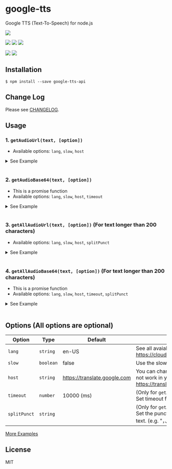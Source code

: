 # google-tts

Google TTS (Text-To-Speech) for node.js

[![][npm-img]][npm-url]

[![][dependency-img]][dependency-url]
[![][dependency-dev-img]][dependency-dev-url]
[![][install-size-img]][install-size-result]

[![][travis-img]][travis-url]
[![][coverage-img]][coverage-url]

## Installation

```
$ npm install --save google-tts-api
```

## Change Log

Please see [CHANGELOG](https://github.com/zlargon/google-tts/blob/master/CHANGELOG.md).

## Usage

### 1. `getAudioUrl(text, [option])`

- Available options: `lang`, `slow`, `host`

<details><summary>See Example</summary>
<p>

```js
const googleTTS = require('google-tts-api');

// get audio URL
const url = googleTTS.getAudioUrl('Hello World', {
  lang: 'en-US',
  slow: false,
  host: 'https://translate.google.com',
});
console.log(url); // https://translate.google.com/translate_tts?...
```

</p>
</details>
<br/>

### 2. `getAudioBase64(text, [option])`

- This is a promise function
- Available options: `lang`, `slow`, `host`, `timeout`

<details><summary>See Example</summary>
<p>

```js
const googleTTS = require('google-tts-api');

// get base64 text
googleTTS
  .getAudioBase64('Hello World', {
    lang: 'en-US',
    slow: false,
    host: 'https://translate.google.com',
    timeout: 10000,
  })
  .then(console.log) // base64 text
  .catch(console.error);
```

</p>
</details>
<br/>

### 3. `getAllAudioUrl(text, [option])` (For text longer than 200 characters)

- Available options: `lang`, `slow`, `host`, `splitPunct`

<details><summary>See Example</summary>
<p>

```js
const googleTTS = require('google-tts-api');

const results = googleTTS.getAllAudioUrls('LONG_TEXT_...', {
  lang: 'en-US',
  slow: false,
  host: 'https://translate.google.com',
  splitPunct: ',.?',
});
console.log(results);
// [
//   { shortText: '...', url: '...' },
//   { shortText: '...', url: '...' },
//   ...
// ];
```

</p>
</details>
<br/>

### 4. `getAllAudioBase64(text, [option])` (For text longer than 200 characters)

- This is a promise function
- Available options: `lang`, `slow`, `host`, `timeout`, `splitPunct`

<details><summary>See Example</summary>
<p>

```js
const googleTTS = require('google-tts-api');

googleTTS
  .getAllAudioBase64('LONG_TEXT_...', {
    lang: 'en-US',
    slow: false,
    host: 'https://translate.google.com',
    timeout: 10000,
    splitPunct: ',.?',
  })
  .then(console.log)
  // [
  //   { shortText: '...', base64: '...' },
  //   { shortText: '...', base64: '...' },
  //   ...
  // ];
  .catch(console.error);
```

</p>
</details>
<br/>

## Options (All options are optional)

| Option       | Type      | Default                      | Description                                                                                                                   |
| ------------ | --------- | ---------------------------- | ----------------------------------------------------------------------------------------------------------------------------- |
| `lang`       | `string`  | en-US                        | See all avaiable language code at https://cloud.google.com/speech/docs/languages                                              |
| `slow`       | `boolean` | false                        | Use the slow audio speed if set `slow` to `true`                                                                              |
| `host`       | `string`  | https://translate.google.com | You can change the `host` if the default host could not work in your region (e.g. https://translate.google.com.cn).           |
| `timeout`    | `number`  | 10000 (ms)                   | (Only for `getAudioBase64` and `getAllAudioBase64`) Set timeout for the HTTP request.                                         |
| `splitPunct` | `string`  |                              | (Only for `getAllAudioUrl` and `getAllAudioBase64`) Set the punctuation to split the long text to short text. (e.g. "，、。") |

[More Examples](https://github.com/zlargon/google-tts/tree/master/example)

## License

MIT

[npm-url]: https://nodei.co/npm/google-tts-api
[npm-img]: https://nodei.co/npm/google-tts-api.png
[install-size-img]: https://packagephobia.com/badge?p=google-tts-api
[install-size-result]: https://packagephobia.com/result?p=google-tts-api
[dependency-url]: https://david-dm.org/zlargon/google-tts
[dependency-img]: https://img.shields.io/david/zlargon/google-tts.svg
[dependency-dev-url]: https://david-dm.org/zlargon/google-tts#info=devDependencies
[dependency-dev-img]: https://img.shields.io/david/dev/zlargon/google-tts.svg
[travis-url]: https://travis-ci.com/zlargon/google-tts
[travis-img]: https://img.shields.io/travis/com/zlargon/google-tts
[coverage-url]: https://coveralls.io/github/zlargon/google-tts
[coverage-img]: https://img.shields.io/coveralls/github/zlargon/google-tts
